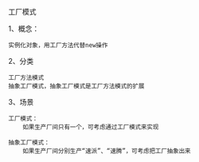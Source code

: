 工厂模式

1、概念：

    实例化对象，用工厂方法代替new操作

2、分类

    工厂方法模式
    抽象工厂模式，抽象工厂模式是工厂方法模式的扩展

3、场景

    工厂模式：   
        如果生产厂间只有一个，可考虑通过工厂模式来实现
        
    抽象工厂模式：
        如果生产厂间分别生产“速派”、“速腾”，可考虑把工厂抽象出来